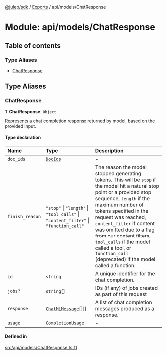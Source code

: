 [@julep/sdk](../README.md) / [Exports](../modules.md) / api/models/ChatResponse

# Module: api/models/ChatResponse

## Table of contents

### Type Aliases

- [ChatResponse](api_models_ChatResponse.md#chatresponse)

## Type Aliases

### ChatResponse

Ƭ **ChatResponse**: `Object`

Represents a chat completion response returned by model, based on the provided input.

#### Type declaration

| Name | Type | Description |
| :------ | :------ | :------ |
| `doc_ids` | [`DocIds`](api_models_DocIds.md#docids) | - |
| `finish_reason` | ``"stop"`` \| ``"length"`` \| ``"tool_calls"`` \| ``"content_filter"`` \| ``"function_call"`` | The reason the model stopped generating tokens. This will be `stop` if the model hit a natural stop point or a provided stop sequence, `length` if the maximum number of tokens specified in the request was reached, `content_filter` if content was omitted due to a flag from our content filters, `tool_calls` if the model called a tool, or `function_call` (deprecated) if the model called a function. |
| `id` | `string` | A unique identifier for the chat completion. |
| `jobs?` | `string`[] | IDs (if any) of jobs created as part of this request |
| `response` | [`ChatMLMessage`](api_models_ChatMLMessage.md#chatmlmessage)[][] | A list of chat completion messages produced as a response. |
| `usage` | [`CompletionUsage`](api_models_CompletionUsage.md#completionusage) | - |

#### Defined in

[src/api/models/ChatResponse.ts:11](https://github.com/julep-ai/julep/blob/035e7f91b35da5c19151875490e535b6923a07fe/sdks/ts/src/api/models/ChatResponse.ts#L11)
